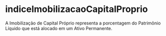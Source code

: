 # indiceImobilizacaoCapitalProprio
A Imobilização de Capital Próprio representa a porcentagem do Patrimônio Líquido que está alocado em um Ativo Permanente.

